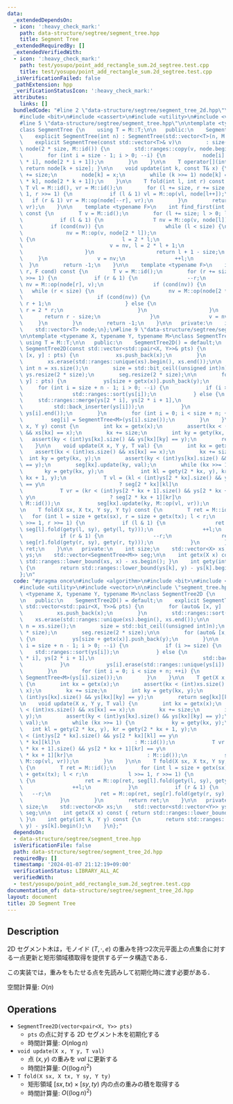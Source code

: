 ```yaml
---
data:
  _extendedDependsOn:
  - icon: ':heavy_check_mark:'
    path: data-structure/segtree/segment_tree.hpp
    title: Segment Tree
  _extendedRequiredBy: []
  _extendedVerifiedWith:
  - icon: ':heavy_check_mark:'
    path: test/yosupo/point_add_rectangle_sum.2d_segtree.test.cpp
    title: test/yosupo/point_add_rectangle_sum.2d_segtree.test.cpp
  _isVerificationFailed: false
  _pathExtension: hpp
  _verificationStatusIcon: ':heavy_check_mark:'
  attributes:
    links: []
  bundledCode: "#line 2 \"data-structure/segtree/segment_tree_2d.hpp\"\n#include <algorithm>\n\
    #include <bit>\n#include <cassert>\n#include <utility>\n#include <vector>\n\n\
    #line 5 \"data-structure/segtree/segment_tree.hpp\"\n\ntemplate <typename M>\n\
    class SegmentTree {\n    using T = M::T;\n\n   public:\n    SegmentTree() = default;\n\
    \    explicit SegmentTree(int n) : SegmentTree(std::vector<T>(n, M::id())) {}\n\
    \    explicit SegmentTree(const std::vector<T>& v)\n        : size(std::bit_ceil(v.size())),\
    \ node(2 * size, M::id()) {\n        std::ranges::copy(v, node.begin() + size);\n\
    \        for (int i = size - 1; i > 0; --i) {\n            node[i] = M::op(node[2\
    \ * i], node[2 * i + 1]);\n        }\n    }\n\n    T operator[](int k) const {\
    \ return node[k + size]; }\n\n    void update(int k, const T& x) {\n        k\
    \ += size;\n        node[k] = x;\n        while (k >>= 1) node[k] = M::op(node[2\
    \ * k], node[2 * k + 1]);\n    }\n\n    T fold(int l, int r) const {\n       \
    \ T vl = M::id(), vr = M::id();\n        for (l += size, r += size; l < r; l >>=\
    \ 1, r >>= 1) {\n            if (l & 1) vl = M::op(vl, node[l++]);\n         \
    \   if (r & 1) vr = M::op(node[--r], vr);\n        }\n        return M::op(vl,\
    \ vr);\n    }\n\n    template <typename F>\n    int find_first(int l, F cond)\
    \ const {\n        T v = M::id();\n        for (l += size; l > 0; l >>= 1) {\n\
    \            if (l & 1) {\n                T nv = M::op(v, node[l]);\n       \
    \         if (cond(nv)) {\n                    while (l < size) {\n          \
    \              nv = M::op(v, node[2 * l]);\n                        if (cond(nv))\
    \ {\n                            l = 2 * l;\n                        } else {\n\
    \                            v = nv, l = 2 * l + 1;\n                        }\n\
    \                    }\n                    return l + 1 - size;\n           \
    \     }\n                v = nv;\n                ++l;\n            }\n      \
    \  }\n        return -1;\n    }\n\n    template <typename F>\n    int find_last(int\
    \ r, F cond) const {\n        T v = M::id();\n        for (r += size; r > 0; r\
    \ >>= 1) {\n            if (r & 1) {\n                --r;\n                T\
    \ nv = M::op(node[r], v);\n                if (cond(nv)) {\n                 \
    \   while (r < size) {\n                        nv = M::op(node[2 * r + 1], v);\n\
    \                        if (cond(nv)) {\n                            r = 2 *\
    \ r + 1;\n                        } else {\n                            v = nv,\
    \ r = 2 * r;\n                        }\n                    }\n             \
    \       return r - size;\n                }\n                v = nv;\n       \
    \     }\n        }\n        return -1;\n    }\n\n   private:\n    int size;\n\
    \    std::vector<T> node;\n};\n#line 9 \"data-structure/segtree/segment_tree_2d.hpp\"\
    \n\ntemplate <typename X, typename Y, typename M>\nclass SegmentTree2D {\n   \
    \ using T = M::T;\n\n   public:\n    SegmentTree2D() = default;\n    explicit\
    \ SegmentTree2D(const std::vector<std::pair<X, Y>>& pts) {\n        for (auto&\
    \ [x, y] : pts) {\n            xs.push_back(x);\n        }\n        std::ranges::sort(xs);\n\
    \        xs.erase(std::ranges::unique(xs).begin(), xs.end());\n\n        const\
    \ int n = xs.size();\n        size = std::bit_ceil((unsigned int)n);\n       \
    \ ys.resize(2 * size);\n        seg.resize(2 * size);\n\n        for (auto& [x,\
    \ y] : pts) {\n            ys[size + getx(x)].push_back(y);\n        }\n\n   \
    \     for (int i = size + n - 1; i > 0; --i) {\n            if (i >= size) {\n\
    \                std::ranges::sort(ys[i]);\n            } else {\n           \
    \     std::ranges::merge(ys[2 * i], ys[2 * i + 1],\n                         \
    \          std::back_inserter(ys[i]));\n            }\n            ys[i].erase(std::ranges::unique(ys[i]).begin(),\
    \ ys[i].end());\n        }\n        for (int i = 0; i < size + n; ++i) {\n   \
    \         seg[i] = SegmentTree<M>(ys[i].size());\n        }\n    }\n\n    T get(X\
    \ x, Y y) const {\n        int kx = getx(x);\n        assert(kx < (int)xs.size()\
    \ && xs[kx] == x);\n        kx += size;\n        int ky = gety(kx, y);\n     \
    \   assert(ky < (int)ys[kx].size() && ys[kx][ky] == y);\n        return seg[kx][ky];\n\
    \    }\n\n    void update(X x, Y y, T val) {\n        int kx = getx(x);\n    \
    \    assert(kx < (int)xs.size() && xs[kx] == x);\n        kx += size;\n      \
    \  int ky = gety(kx, y);\n        assert(ky < (int)ys[kx].size() && ys[kx][ky]\
    \ == y);\n        seg[kx].update(ky, val);\n        while (kx >>= 1) {\n     \
    \       ky = gety(kx, y);\n            int kl = gety(2 * kx, y), kr = gety(2 *\
    \ kx + 1, y);\n            T vl = (kl < (int)ys[2 * kx].size() && ys[2 * kx][kl]\
    \ == y\n                        ? seg[2 * kx][kl]\n                        : M::id());\n\
    \            T vr = (kr < (int)ys[2 * kx + 1].size() && ys[2 * kx + 1][kr] ==\
    \ y\n                        ? seg[2 * kx + 1][kr]\n                        :\
    \ M::id());\n            seg[kx].update(ky, M::op(vl, vr));\n        }\n    }\n\
    \n    T fold(X sx, X tx, Y sy, Y ty) const {\n        T ret = M::id();\n     \
    \   for (int l = size + getx(sx), r = size + getx(tx); l < r;\n             l\
    \ >>= 1, r >>= 1) {\n            if (l & 1) {\n                ret = M::op(ret,\
    \ seg[l].fold(gety(l, sy), gety(l, ty)));\n                ++l;\n            }\n\
    \            if (r & 1) {\n                --r;\n                ret = M::op(ret,\
    \ seg[r].fold(gety(r, sy), gety(r, ty)));\n            }\n        }\n        return\
    \ ret;\n    }\n\n   private:\n    int size;\n    std::vector<X> xs;\n    std::vector<std::vector<Y>>\
    \ ys;\n    std::vector<SegmentTree<M>> seg;\n\n    int getx(X x) const { return\
    \ std::ranges::lower_bound(xs, x) - xs.begin(); }\n    int gety(int k, Y y) const\
    \ {\n        return std::ranges::lower_bound(ys[k], y) - ys[k].begin();\n    }\n\
    };\n"
  code: "#pragma once\n#include <algorithm>\n#include <bit>\n#include <cassert>\n\
    #include <utility>\n#include <vector>\n\n#include \"segment_tree.hpp\"\n\ntemplate\
    \ <typename X, typename Y, typename M>\nclass SegmentTree2D {\n    using T = M::T;\n\
    \n   public:\n    SegmentTree2D() = default;\n    explicit SegmentTree2D(const\
    \ std::vector<std::pair<X, Y>>& pts) {\n        for (auto& [x, y] : pts) {\n \
    \           xs.push_back(x);\n        }\n        std::ranges::sort(xs);\n    \
    \    xs.erase(std::ranges::unique(xs).begin(), xs.end());\n\n        const int\
    \ n = xs.size();\n        size = std::bit_ceil((unsigned int)n);\n        ys.resize(2\
    \ * size);\n        seg.resize(2 * size);\n\n        for (auto& [x, y] : pts)\
    \ {\n            ys[size + getx(x)].push_back(y);\n        }\n\n        for (int\
    \ i = size + n - 1; i > 0; --i) {\n            if (i >= size) {\n            \
    \    std::ranges::sort(ys[i]);\n            } else {\n                std::ranges::merge(ys[2\
    \ * i], ys[2 * i + 1],\n                                   std::back_inserter(ys[i]));\n\
    \            }\n            ys[i].erase(std::ranges::unique(ys[i]).begin(), ys[i].end());\n\
    \        }\n        for (int i = 0; i < size + n; ++i) {\n            seg[i] =\
    \ SegmentTree<M>(ys[i].size());\n        }\n    }\n\n    T get(X x, Y y) const\
    \ {\n        int kx = getx(x);\n        assert(kx < (int)xs.size() && xs[kx] ==\
    \ x);\n        kx += size;\n        int ky = gety(kx, y);\n        assert(ky <\
    \ (int)ys[kx].size() && ys[kx][ky] == y);\n        return seg[kx][ky];\n    }\n\
    \n    void update(X x, Y y, T val) {\n        int kx = getx(x);\n        assert(kx\
    \ < (int)xs.size() && xs[kx] == x);\n        kx += size;\n        int ky = gety(kx,\
    \ y);\n        assert(ky < (int)ys[kx].size() && ys[kx][ky] == y);\n        seg[kx].update(ky,\
    \ val);\n        while (kx >>= 1) {\n            ky = gety(kx, y);\n         \
    \   int kl = gety(2 * kx, y), kr = gety(2 * kx + 1, y);\n            T vl = (kl\
    \ < (int)ys[2 * kx].size() && ys[2 * kx][kl] == y\n                        ? seg[2\
    \ * kx][kl]\n                        : M::id());\n            T vr = (kr < (int)ys[2\
    \ * kx + 1].size() && ys[2 * kx + 1][kr] == y\n                        ? seg[2\
    \ * kx + 1][kr]\n                        : M::id());\n            seg[kx].update(ky,\
    \ M::op(vl, vr));\n        }\n    }\n\n    T fold(X sx, X tx, Y sy, Y ty) const\
    \ {\n        T ret = M::id();\n        for (int l = size + getx(sx), r = size\
    \ + getx(tx); l < r;\n             l >>= 1, r >>= 1) {\n            if (l & 1)\
    \ {\n                ret = M::op(ret, seg[l].fold(gety(l, sy), gety(l, ty)));\n\
    \                ++l;\n            }\n            if (r & 1) {\n             \
    \   --r;\n                ret = M::op(ret, seg[r].fold(gety(r, sy), gety(r, ty)));\n\
    \            }\n        }\n        return ret;\n    }\n\n   private:\n    int\
    \ size;\n    std::vector<X> xs;\n    std::vector<std::vector<Y>> ys;\n    std::vector<SegmentTree<M>>\
    \ seg;\n\n    int getx(X x) const { return std::ranges::lower_bound(xs, x) - xs.begin();\
    \ }\n    int gety(int k, Y y) const {\n        return std::ranges::lower_bound(ys[k],\
    \ y) - ys[k].begin();\n    }\n};"
  dependsOn:
  - data-structure/segtree/segment_tree.hpp
  isVerificationFile: false
  path: data-structure/segtree/segment_tree_2d.hpp
  requiredBy: []
  timestamp: '2024-01-07 21:12:19+09:00'
  verificationStatus: LIBRARY_ALL_AC
  verifiedWith:
  - test/yosupo/point_add_rectangle_sum.2d_segtree.test.cpp
documentation_of: data-structure/segtree/segment_tree_2d.hpp
layout: document
title: 2D Segment Tree
---
```


## Description

2D セグメント木は，モノイド $(T, \cdot, e)$ の重みを持つ2次元平面上の点集合に対する一点更新と矩形領域積取得を提供するデータ構造である．

この実装では，重みをもたせる点を先読みして初期化時に渡す必要がある．

空間計算量: $O(n)$

## Operations

- `SegmentTree2D(vector<pair<X, Y>> pts)`
    - `pts` の点に対する 2D セグメント木を初期化する
    - 時間計算量: $O(n\log n)$
- `void update(X x, Y y, T val)`
    - 点 $(x, y)$ の重みを $val$ に更新する
    - 時間計算量: $O((\log n)^2)$
- `T fold(X sx, X tx, Y sy, Y ty)`
    - 矩形領域 $[sx, tx) \times [sy, ty)$ 内の点の重みの積を取得する
    - 時間計算量: $O((\log n)^2)$
